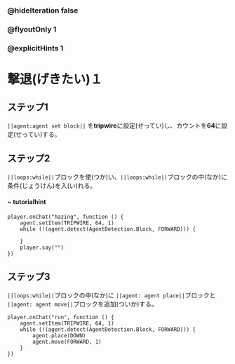 
### @hideIteration false 
### @flyoutOnly 1
### @explicitHints 1


# 撃退(げきたい)１

## ステップ1
``||agent:agent set block||`` を**tripwire**に設定(せってい)し、カウントを**64**に設定(せってい)する。

## ステップ2
``||loops:while||``ブロックを使(つか)い、``||loops:while||``ブロックの中(なか)に条件(じょうけん)を入(い)れる。 

#### ~ tutorialhint

```blocks
player.onChat("hazing", function () {
    agent.setItem(TRIPWIRE, 64, 1)
    while (!(agent.detect(AgentDetection.Block, FORWARD))) {
    	
    }
    player.say("")
})

``` 
## ステップ3
``||loops:while||``ブロックの中(なか)に ``||agent: agent place||``ブロックと ``||agent: agent move||``ブロックを追加(ついか)する。

```blocks
player.onChat("run", function () {
    agent.setItem(TRIPWIRE, 64, 1)
    while (!(agent.detect(AgentDetection.Block, FORWARD))) {
        agent.place(DOWN)
        agent.move(FORWARD, 1)
    }
})
```
